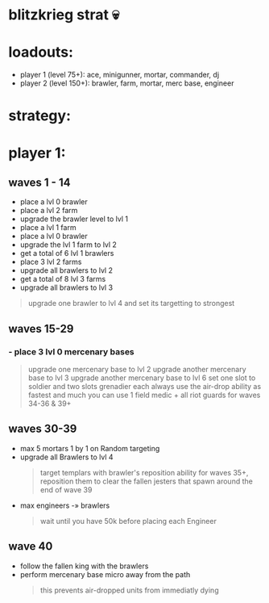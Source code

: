 # blitzkrieg strat :skull:

# loadouts:
- player 1 (level 75+): ace, minigunner, mortar, commander, dj
- player 2 (level 150+): brawler, farm, mortar, merc base, engineer

# strategy:

# player 1:
## waves 1 - 14
- place a lvl 0 brawler
- place a lvl 2 farm
- upgrade the brawler level to lvl 1
- place a lvl 1 farm
- place a lvl 0 brawler
- upgrade the lvl 1 farm to lvl 2
- get a total of 6 lvl 1 brawlers
- place 3 lvl 2 farms
- upgrade all brawlers to lvl 2
- get a total of 8 lvl 3 farms
- upgrade all brawlers to lvl 3
> upgrade one brawler to lvl 4 and set its targetting to strongest

## waves 15-29
### - place 3 lvl 0 mercenary bases
  >
  > upgrade one mercenary base to lvl 2
  > upgrade another mercenary base to lvl 3
  > upgrade another mercenary base to lvl 6
  > set one slot to soldier and two slots grenadier each
  > always use the air-drop ability as fastest and much you can
  > use 1 field medic + all riot guards for waves 34-36 & 39+

## waves 30-39
- max 5 mortars 1 by 1 on Random targeting
- upgrade all Brawlers to lvl 4
  > target templars with brawler's reposition ability for waves 35+, reposition them to clear the fallen jesters that spawn around the end of wave 39
- max engineers -» brawlers
  > wait until you have 50k before placing each Engineer
  
## wave 40
- follow the fallen king with the brawlers
- perform mercenary base micro away from the path
  > this prevents air-dropped units from immediatly dying
